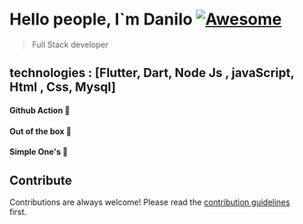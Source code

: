 
# Hello people, I`m Danilo  [![Awesome](https://cdn.rawgit.com/sindresorhus/awesome/d7305f38d29fed78fa85652e3a63e154dd8e8829/media/badge.svg)](https://github.com/sindresorhus/awesome#readme)
> Full Stack developer

## technologies : [Flutter, Dart, Node Js , javaScript, Html , Css, Mysql]

#### Github Action 🤖

#### Out of the box 🌈

#### Simple One's 🤗

## Contribute

Contributions are always welcome!
Please read the [contribution guidelines](contributing.md) first.
